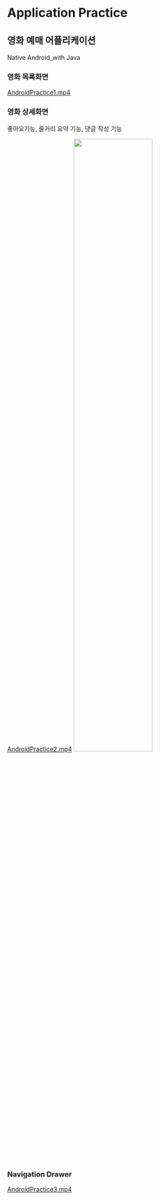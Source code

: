 # Application Practice

## 영화 예매 어플리케이션

Native Android_with Java

### 영화 목록화면

[AndroidPractice1.mp4](video/AndroidPractice1.mp4)

### 영화 상세화면

좋아요기능, 줄거리 요약 기능, 댓글 작성 기능

[AndroidPractice2.mp4](video/AndroidPractice2.mp4)
<image width="60%" src = "https://user-images.githubusercontent.com/55488114/129442142-e61b477c-9588-422f-9136-a8c9a9ce1e93.mp4">

### Navigation Drawer

[AndroidPractice3.mp4](video/AndroidPractice3.mp4)